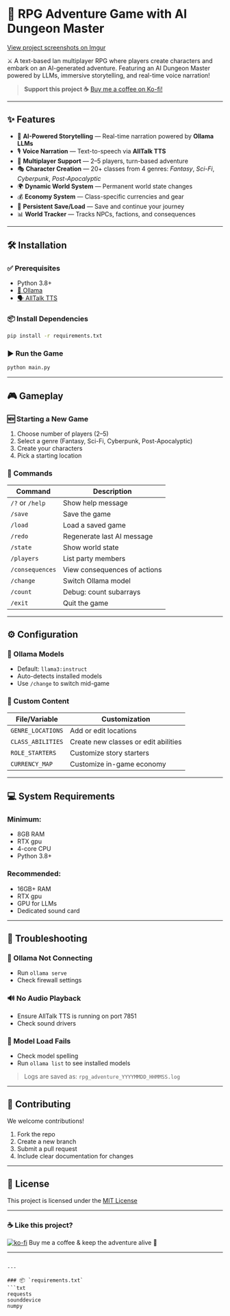 
# 🧝 RPG Adventure Game with AI Dungeon Master

[View project screenshots on Imgur](https://imgur.com/a/e9u4zzp)

⚔️ A text-based lan multiplayer RPG where players create characters and embark on an AI-generated adventure. Featuring an AI Dungeon Master powered by LLMs, immersive storytelling, and real-time voice narration!

> **Support this project ☕** [Buy me a coffee on Ko-fi!](https://ko-fi.com/laszlobeer)

---

## ✨ Features

- 🧙 **AI-Powered Storytelling** — Real-time narration powered by **Ollama LLMs**
- 🎙️ **Voice Narration** — Text-to-speech via **AllTalk TTS**
- 👥 **Multiplayer Support** — 2–5 players, turn-based adventure
- 🎭 **Character Creation** — 20+ classes from 4 genres: *Fantasy*, *Sci-Fi*, *Cyberpunk*, *Post-Apocalyptic*
- 🌍 **Dynamic World System** — Permanent world state changes
- 💰 **Economy System** — Class-specific currencies and gear
- 💾 **Persistent Save/Load** — Save and continue your journey
- 📊 **World Tracker** — Tracks NPCs, factions, and consequences

---

## 🛠️ Installation

### ✅ Prerequisites
- Python 3.8+
- [🧠 Ollama](https://ollama.ai/)
- [🗣️ AllTalk TTS](https://github.com/erew123/alltalk_tts)

### 📦 Install Dependencies

```bash
pip install -r requirements.txt
````

### ▶️ Run the Game

```bash
python main.py
```

---

## 🎮 Gameplay

### 🆕 Starting a New Game

1. Choose number of players (2–5)
2. Select a genre (Fantasy, Sci-Fi, Cyberpunk, Post-Apocalyptic)
3. Create your characters
4. Pick a starting location

### 💬 Commands

| Command         | Description                  |
| --------------- | ---------------------------- |
| `/?` or `/help` | Show help message            |
| `/save`         | Save the game                |
| `/load`         | Load a saved game            |
| `/redo`         | Regenerate last AI message   |
| `/state`        | Show world state             |
| `/players`      | List party members           |
| `/consequences` | View consequences of actions |
| `/change`       | Switch Ollama model          |
| `/count`        | Debug: count subarrays       |
| `/exit`         | Quit the game                |

---

## ⚙️ Configuration

### 🧠 Ollama Models

* Default: `llama3:instruct`
* Auto-detects installed models
* Use `/change` to switch mid-game

### 🧩 Custom Content

| File/Variable     | Customization                        |
| ----------------- | ------------------------------------ |
| `GENRE_LOCATIONS` | Add or edit locations                |
| `CLASS_ABILITIES` | Create new classes or edit abilities |
| `ROLE_STARTERS`   | Customize story starters             |
| `CURRENCY_MAP`    | Customize in-game economy            |

---

## 💻 System Requirements

### Minimum:

* 8GB RAM
* RTX gpu
* 4-core CPU
* Python 3.8+

### Recommended:

* 16GB+ RAM
* RTX gpu
* GPU for LLMs
* Dedicated sound card

---

## 🧯 Troubleshooting

### 🧠 Ollama Not Connecting

* Run `ollama serve`
* Check firewall settings

### 🔊 No Audio Playback

* Ensure AllTalk TTS is running on port 7851
* Check sound drivers

### 🤖 Model Load Fails

* Check model spelling
* Run `ollama list` to see installed models

> Logs are saved as: `rpg_adventure_YYYYMMDD_HHMMSS.log`

---

## 🤝 Contributing

We welcome contributions!

1. Fork the repo
2. Create a new branch
3. Submit a pull request
4. Include clear documentation for changes

---

## 📜 License

This project is licensed under the [MIT License](LICENSE)

---


### ☕ Like this project?

[![ko-fi](https://ko-fi.com/img/githubbutton_sm.svg)](https://ko-fi.com/laszlobeer)
Buy me a coffee & keep the adventure alive 💖

---

````

---

### 📦 `requirements.txt`
```txt
requests
sounddevice
numpy
````

```

